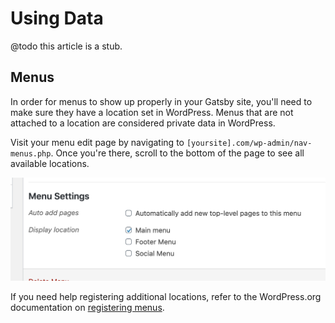 # Using Data

@todo this article is a stub.

## Menus

In order for menus to show up properly in your Gatsby site, you'll need to make sure they have a location set in WordPress. Menus that are not attached to a location are considered private data in WordPress.

Visit your menu edit page by navigating to `[yoursite].com/wp-admin/nav-menus.php`. Once you're there, scroll to the bottom of the page to see all available locations.

![WordPress menu location settings Screenshot](/docs/assets/menu-locations.png)

If you need help registering additional locations, refer to the WordPress.org documentation on [registering menus](https://codex.wordpress.org/Navigation_Menus#Register_Menus).
